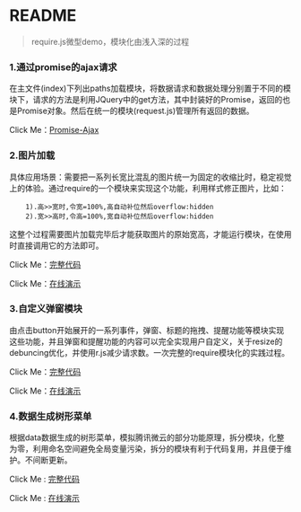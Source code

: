 ﻿# README

> require.js微型demo，模块化由浅入深的过程

### 1.通过promise的ajax请求
在主文件(index)下列出paths加载模块，将数据请求和数据处理分别置于不同的模块下，请求的方法是利用JQuery中的get方法，其中封装好的Promise，返回的也是Promise对象。然后在统一的模块(request.js)管理所有返回的数据。

Click Me：[Promise-Ajax](https://github.com/Corbusier/Tool-Instructions/tree/master/require.js/ajax(promise))

### 2.图片加载
具体应用场景：需要把一系列长宽比混乱的图片统一为固定的收缩比时，稳定视觉上的体验。通过require的一个模块来实现这个功能，利用样式修正图片，比如：
```
    1).高>>宽时,令宽=100%,高自动补位然后overflow:hidden
    2).宽>>高时,令高=100%,宽自动补位然后overflow:hidden
```
这整个过程需要图片加载完毕后才能获取图片的原始宽高，才能运行模块，在使用时直接调用它的方法即可。

Click Me：[完整代码](https://github.com/Corbusier/Tool-Instructions/tree/master/require.js/imgTest)

Click Me：[在线演示](https://corbusier.github.io/Tool-Instructions/require.js/imgTest/index.html)


### 3.自定义弹窗模块
由点击button开始展开的一系列事件，弹窗、标题的拖拽、提醒功能等模块实现这些功能，并且弹窗和提醒功能的内容可以完全实现用户自定义，关于resize的debuncing优化，并使用r.js减少请求数。一次完整的require模块化的实践过程。

Click Me：[完整代码](https://github.com/Corbusier/Tool-Instructions/tree/master/require.js/dialogTest)

Click Me：[在线演示](https://corbusier.github.io/Tool-Instructions/require.js/dialogTest/index.html)

### 4.数据生成树形菜单
根据data数据生成的树形菜单，模拟腾讯微云的部分功能原理，拆分模块，化整为零，利用命名空间避免全局变量污染，拆分的模块有利于代码复用，并且便于维护。不间断更新。

Click Me : [完整代码](https://github.com/Corbusier/Tool-Instructions/tree/master/require.js/Tencent-module%EF%BC%88%E4%B8%8D%E9%97%B4%E6%96%AD%E6%9B%B4%E6%96%B0%EF%BC%89)

Click Me : [在线演示](https://corbusier.github.io/Tool-Instructions/require.js/Tencent-module（不间断更新）/index.html)

